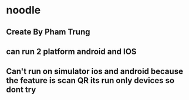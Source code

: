 # noodle
## Create By Pham Trung
## can run 2 platform android and IOS
## Can't run on simulator ios and android because the feature is scan QR its run only devices so dont try

